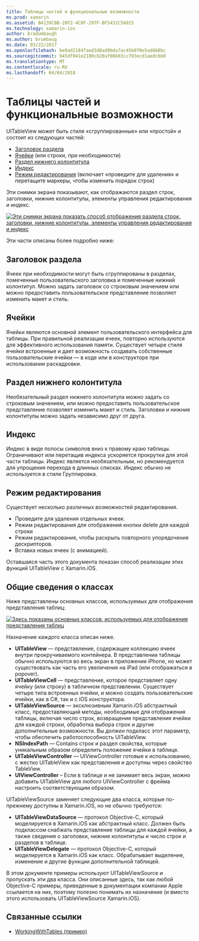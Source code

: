 ```yaml
---
title: Таблицы частей и функциональные возможности
ms.prod: xamarin
ms.assetid: B4139C8B-28F2-4C0F-297F-BF5432C5A915
ms.technology: xamarin-ios
author: bradumbaugh
ms.author: brumbaug
ms.date: 03/22/2017
ms.openlocfilehash: be8ad21847aed3d8ad9bda7ac45b070e5ad868bc
ms.sourcegitcommit: 945df041e2180cb20af08b83cc703ecd1aedc6b0
ms.translationtype: MT
ms.contentlocale: ru-RU
ms.lasthandoff: 04/04/2018
---
```

# <a name="table-parts-and-functionality"></a>Таблицы частей и функциональные возможности

UITableView может быть стиля «сгруппированные» или «простой» и состоит из следующих частей:

-  [Заголовок раздела](#Section_Header)
-  [Ячейки](#Cells) (или строки, при необходимости)
-  [Раздел нижнего колонтитула](#Section_Footer)
-  [Индекс](#Index)
-  [Режим редактирования](#Edit_Features) (включает «проведите для удаления» и перетащите маркеры, чтобы изменить порядок строк) 

Эти снимки экрана показывают, как отображаются раздел строк, заголовки, нижние колонтитулы, элементы управления редактирования и индекс.

 [![](table-parts-and-functionality-images/image1a.png "Эти снимки экрана показать способ отображения раздела строк, заголовки, нижние колонтитулы, элементы управления редактирования и индекс")](table-parts-and-functionality-images/image1a.png#lightbox)

Эти части описаны более подробно ниже:

<a name="Section_Header" />

## <a name="section-header"></a>Заголовок раздела

Ячеек при необходимости могут быть сгруппированы в разделах, помеченные пользовательского заголовка и помеченные нижний колонтитул. Можно задать заголовок со строковым значением или можно предоставить пользовательское представление позволяет изменить макет и стиль.

<a name="Cells" />

## <a name="cells"></a>Ячейки

Ячейки являются основной элемент пользовательского интерфейса для таблицы. При правильной реализации ячеек, повторно используются для эффективного использования памяти. Существует четыре стиля ячейки встроенные и дает возможность создавать собственные пользовательские ячейки — в коде или в конструкторе при использовании раскадровки.

<a name="Section_Footer"/>

## <a name="section-footer"></a>Раздел нижнего колонтитула

Необязательный раздел нижнего колонтитула можно задать со строковым значением, или можно предоставить пользовательское представление позволяет изменить макет и стиль. Заголовки и нижние колонтитулы можно задать независимо друг от друга.

<a name="Index" />

## <a name="index"></a>Индекс

Индекс в виде полосы символов вниз к правому краю таблицы.
Ограничивают или перетащив индекса ускоряется прокрутки для этой части таблицы. Индекс является необязательным, но рекомендуется для упрощения перехода в длинных списках. Индекс обычно не используется в стиле Группировка.

<a name="Edit_Features" />

## <a name="editing-mode"></a>Режим редактирования

Существует несколько различных возможностей редактирования.

- Проведите для удаления отдельных ячеек.
- Режим редактирования для отображения кнопки delete для каждой строки 
- Режим редактирования, чтобы раскрыть повторного упорядочения дескрипторов. 
- Вставка новых ячеек (с анимацией).

Оставшаяся часть этого документа показан способ реализации этих функций UITableView с Xamarin.iOS.


## <a name="classes-overview"></a>Общие сведения о классах

Ниже представлены основных классов, используемых для отображения представления таблиц:

[![](table-parts-and-functionality-images/classdiagram.png "Здесь показаны основных классов, используемых для отображения представления таблиц")](table-parts-and-functionality-images/classdiagram.png#lightbox)

Назначение каждого класса описан ниже.

- **UITableView** — представление, содержащее коллекцию ячеек внутри прокручиваемого контейнера. В представлении таблицы обычно используются во весь экран в приложении iPhone, но может существовать как часть его увеличения на iPad (или отображаться в popover). 
- **UITableViewCell** — представление, которое представляет одну ячейку (или строку) в табличном представлении. Существует четыре типа встроенных ячейки, и можно создать пользовательские ячейки, как в C#, так и с iOS конструктора. 
- **UITableViewSource** — эксклюзивным Xamarin.iOS абстрактный класс, предоставляющий методы, необходимые для отображения таблицы, включая число строк, возвращение представления ячейки для каждой строки, обработка выбора строк и другие дополнительные возможности. Вы *должен* подкласс этот параметр, чтобы обеспечить работоспособность UITableView. 
- **NSIndexPath** — Contains строк и раздел свойства, которые уникальным образом определить положение ячейки в таблице. 
- **UITableViewController** — UIViewController готовые к использованию, с жестко UITableView как представления и доступны через свойство TableView. 
- **UIViewController** – Если в таблице и не занимает весь экран, можно добавить UITableView для любого UIViewController с фрейма настроить соответствующим образом. 

UITableViewSource заменяет следующие два класса, которые по-прежнему доступны в Xamarin.iOS, но не обычно требуются:

- **UITableViewDataSource** — протокол Objective-C, который моделируется в Xamarin.iOS как абстрактный класс. Должен быть подклассом снабжать представление таблицы для каждой ячейки, а также сведения о заголовки, нижние колонтитулы и число строк и разделов в таблице. 
- **UITableViewDelegate** — протокол Objective-C, который моделируется в Xamarin.iOS как класс. Обрабатывает выделение, изменение и другие функции дополнительной таблицей. 

В этом документе примеры используют UITableViewSource и пропускать эти два класса. Они описанные здесь, так как любой Objective-C примеры, приведенные в документации компании Apple ссылается на них, поэтому полезно понимать их назначение (и вместо этого использовать UITableViewSource Xamarin.iOS).

## <a name="related-links"></a>Связанные ссылки

- [WorkingWithTables (пример)](https://developer.xamarin.com/samples/monotouch/WorkingWithTables)
